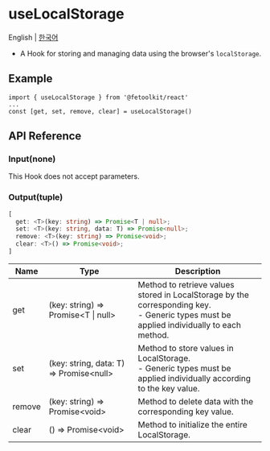 # useLocalStorage

English | [한국어](../ko/hook_uselocalstorage.md)

- A Hook for storing and managing data using the browser's `localStorage`.

## Example

```tsx
import { useLocalStorage } from '@fetoolkit/react'
...
const [get, set, remove, clear] = useLocalStorage()
```

## API Reference

### Input(none)

This Hook does not accept parameters.

### Output(tuple)

```typescript
[
  get: <T>(key: string) => Promise<T | null>;
  set: <T>(key: string, data: T) => Promise<null>;
  remove: <T>(key: string) => Promise<void>;
  clear: <T>() => Promise<void>;
]
```

| Name   | Type                                        | Description                                                                                                                                 |
| ------ | ------------------------------------------- | ------------------------------------------------------------------------------------------------------------------------------------------- |
| get    | <T>(key: string) => Promise<T \| null>      | Method to retrieve values stored in LocalStorage by the corresponding key.<br> - Generic types must be applied individually to each method. |
| set    | <T>(key: string, data: T) => Promise\<null> | Method to store values in LocalStorage.<br> - Generic types must be applied individually according to the key value.                        |
| remove | <T>(key: string) => Promise\<void>          | Method to delete data with the corresponding key value.                                                                                     |
| clear  | <T>() => Promise\<void>                     | Method to initialize the entire LocalStorage.                                                                                               |
